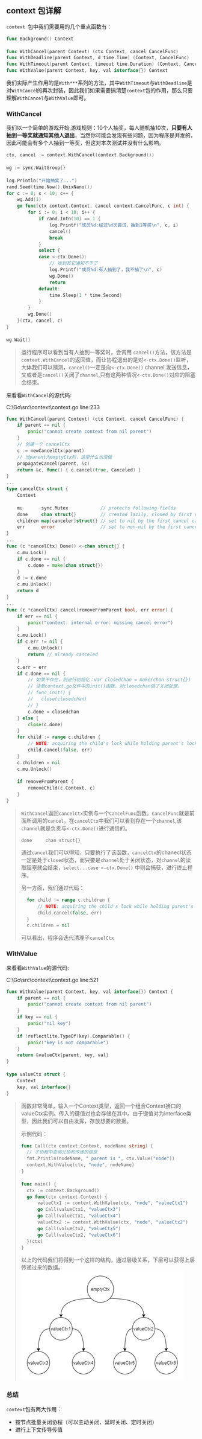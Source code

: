 ## context 包详解

`context `包中我们需要用的几个重点函数有：

```go
func Background() Context

func WithCancel(parent Context) (ctx Context, cancel CancelFunc)
func WithDeadline(parent Context, d time.Time) (Context, CancelFunc)
func WithTimeout(parent Context, timeout time.Duration) (Context, CancelFunc)
func WithValue(parent Context, key, val interface{}) Context
```

我们实际产生作用的是`With***`系列的方法，其中`WithTimeout`与`WithDeadline`是对`WithCance`l的再次封装，因此我们如果需要搞清楚`context`包的作用，那么只要理解`WithCancel`与`WithValue`即可。

### WithCancel

我们以一个简单的游戏开始,游戏规则：10个人抽奖，每人随机抽10次，**只要有人抽到一等奖就通知其他人退出**，当然你可能会发现有些问题，因为程序是并发的，因此可能会有多个人抽到一等奖，但这对本次测试并没有什么影响。

```go
ctx, cancel := context.WithCancel(context.Background())

wg := sync.WaitGroup{}

log.Println("开始抽奖了...")
rand.Seed(time.Now().UnixNano())
for c := 0; c < 10; c++ {
	wg.Add(1)
	go func(ctx context.Context, cancel context.CancelFunc, c int) {
		for i := 0; i < 10; i++ {
			if rand.Intn(10) == 1 {
				log.Printf("成员%d:经过%d次尝试，抽到1等奖\n", c, i)
				cancel()
				break
			}
			select {
			case <-ctx.Done():
				// 收到其它通知不干了
				log.Printf("成员%d:有人抽到了，我不抽了\n", c)
				wg.Done()
				return
			default:
				time.Sleep(1 * time.Second)
			}
		}
		wg.Done()
	}(ctx, cancel, c)
}

wg.Wait()
```

>  运行程序可以看到当有人抽到一等奖时，会调用 `cancel()`方法，该方法是`context.WithCancel`的返回值，而让协程退出的是对`<-ctx.Done()`监听，大体我们可以猜测，`cancel()`一定是向`<-ctx.Done()` channel 发送信息，又或者是`cancel()`关闭了`channel`,只有这两种情况`<-ctx.Done()`对应的阻塞会结束。

来看看`WithCancel`的源代码:

C:\Go\src\context\context.go line:233

```go
func WithCancel(parent Context) (ctx Context, cancel CancelFunc) {
	if parent == nil {
		panic("cannot create context from nil parent")
	}
	// 创建一个 cancelCtx
	c := newCancelCtx(parent)
	// 当parent为emptyCtx时，这里什么也没做
	propagateCancel(parent, &c)
	return &c, func() { c.cancel(true, Canceled) }
}
...
type cancelCtx struct {
	Context

	mu       sync.Mutex            // protects following fields
	done     chan struct{}         // created lazily, closed by first cancel call
	children map[canceler]struct{} // set to nil by the first cancel call
	err      error                 // set to non-nil by the first cancel call
}
...
func (c *cancelCtx) Done() <-chan struct{} {
	c.mu.Lock()
	if c.done == nil {
		c.done = make(chan struct{})
	}
	d := c.done
	c.mu.Unlock()
	return d
}
...
func (c *cancelCtx) cancel(removeFromParent bool, err error) {
	if err == nil {
		panic("context: internal error: missing cancel error")
	}
	c.mu.Lock()
	if c.err != nil {
		c.mu.Unlock()
		return // already canceled
	}
	c.err = err
	if c.done == nil {
		// 如果不存在，则进行初始化：var closedchan = make(chan struct{})
		// 注意context.go文件中的init()函数，对closedchan做了关闭处理。
		// func init() {
		// 	 close(closedchan)
		// }
		c.done = closedchan
	} else {
		close(c.done)
	}
	for child := range c.children {
		// NOTE: acquiring the child's lock while holding parent's lock.
		child.cancel(false, err)
	}
	c.children = nil
	c.mu.Unlock()

	if removeFromParent {
		removeChild(c.Context, c)
	}
}
```

>`WithCancel`返回`cancelCtx`实例与一个`CancelFunc`函数。`CancelFunc`就是前面所调用的`cancel`。在`cancelCtx`中我们可以看到存在一个`channel`,该`channel`就是负责与`<-ctx.Done()`进行通信的。
>
>```
>done     chan struct{}
>```
>
>通过`cancel`我们可以得知，只要执行了该函数，`cancelCtx`的chanecl状态一定是处于`closed`状态，而只要是`channel`处于关闭状态，对`channel`的读取阻塞就会结束，`select...case <-ctx.Done()` 中则会捕获，进行终止程序。
>
>另一方面，我们通过代码：
>
>```go
>	for child := range c.children {
>		// NOTE: acquiring the child's lock while holding parent's lock.
>		child.cancel(false, err)
>	}
>	c.children = nil
>```
>
>可以看出，程序会迭代清理子`cancelCtx`

### WithValue

来看看`WithValue`的源代码:

C:\Go\src\context\context.go line:521

```go
func WithValue(parent Context, key, val interface{}) Context {
	if parent == nil {
		panic("cannot create context from nil parent")
	}
	if key == nil {
		panic("nil key")
	}
	if !reflectlite.TypeOf(key).Comparable() {
		panic("key is not comparable")
	}
	return &valueCtx{parent, key, val}
}

type valueCtx struct {
	Context
	key, val interface{}
}
```

> 函数非常简单，输入一个Context类型，返回一个组合Context接口的valueCtx实例。传入的键值对也会存储在其中。由于键值对为interface类型，因此我们可以自由发挥，存放想要的数据。
>
> 示例代码：
>
> ```go
> func Call(ctx context.Context, nodeName string) {
> 	// 子协程中查询父协和传递的信息
> 	fmt.Println(nodeName, " parent is ", ctx.Value("node"))
> 	context.WithValue(ctx, "node", nodeName)
> }
> 
> func main() {
> 	ctx := context.Background()
> 	go func(ctx context.Context) {
> 		valueCtx1 := context.WithValue(ctx, "node", "valueCtx1")
> 		go Call(valueCtx1, "valueCtx3")
> 		go Call(valueCtx1, "valueCtx4")
> 		valueCtx2 := context.WithValue(ctx, "node", "valueCtx2")
> 		go Call(valueCtx2, "valueCtx5")
> 		go Call(valueCtx2, "valueCtx6")
> 	}(ctx)
> }
> ```
>以上的代码我们将得到一个这样的结构，通过层级关系，下层可以获得上层传递过来的数据。
> ![image-20210908230111977](../../../images/typora/image-20210908230111977.png)

### 总结

`context`包有两大作用：

- 按节点批量关闭协程（可以主动关闭、延时关闭、定时关闭）
- 进行上下文传导传值

